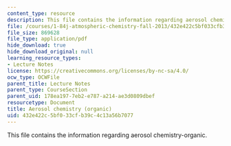 ```yaml
---
content_type: resource
description: This file contains the information regarding aerosol chemistry-organic.
file: /courses/1-84j-atmospheric-chemistry-fall-2013/432e422c5bf033cfb39c4c13a56b7077_MIT1_84JF13_Lec20_OA.pdf
file_size: 869628
file_type: application/pdf
hide_download: true
hide_download_original: null
learning_resource_types:
- Lecture Notes
license: https://creativecommons.org/licenses/by-nc-sa/4.0/
ocw_type: OCWFile
parent_title: Lecture Notes
parent_type: CourseSection
parent_uid: 178ea197-7eb2-e787-a214-ae3d0809dbef
resourcetype: Document
title: Aerosol chemistry (organic)
uid: 432e422c-5bf0-33cf-b39c-4c13a56b7077
---
```

This file contains the information regarding aerosol chemistry-organic.